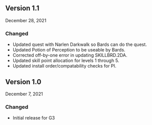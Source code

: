 ## Version 1.1

December 28, 2021

### Changed

- Updated quest with Narlen Darkwalk so Bards can do the quest.
- Updated Potion of Perception to be useable by Bards.
- Corrected off-by-one error in updating SKILLBRD.2DA.
- Updated skill point allocation for levels 1 through 5.
- Updated install order/compatability checks for PI.

## Version 1.0

December 7, 2021

### Changed

- Initial release for G3
